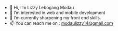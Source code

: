 - 👋 Hi, I’m Lizzy Lebogang Modau
- 👀 I’m interested in web and mobile development
- 🌱 I’m currently sharpening my front end skills.
- 📫 You can reach me on : modaulizzy14@gmail.com


